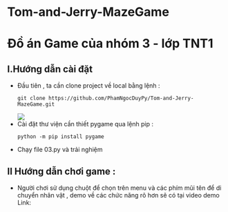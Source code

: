 # Tom-and-Jerry-MazeGame
# Đồ án Game của nhóm 3 - lớp TNT1
## I.Hướng dẫn cài đặt 
- Đầu tiên , ta cần clone project về local bằng lệnh :
  ```
  git clone https://github.com/PhamNgocDuyPy/Tom-and-Jerry-MazeGame.git
  ```
  <img src=(https://imgur.com/aO3GUPn)>
- Cài đặt thư viện cần thiết pygame qua lệnh pip :
  ```
  python -m pip install pygame
  ```
- Chạy file 03.py và trải nghiệm
## II Hướng dẫn chơi game :
- Người chơi sử dụng chuột để chọn trên menu và các phím mũi tên để di chuyển nhân vật , demo về các chức năng rõ hơn sẽ có tại video demo
Link: 
